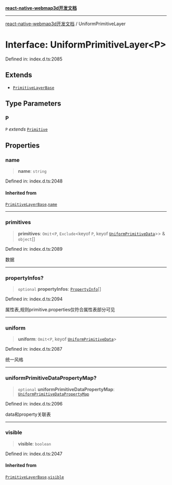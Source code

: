 [**react-native-webmap3d开发文档**](../README.md)

***

[react-native-webmap3d开发文档](../globals.md) / UniformPrimitiveLayer

# Interface: UniformPrimitiveLayer\<P\>

Defined in: index.d.ts:2085

## Extends

- [`PrimitiveLayerBase`](PrimitiveLayerBase.md)

## Type Parameters

### P

`P` *extends* [`Primitive`](../type-aliases/Primitive.md)

## Properties

### name

> **name**: `string`

Defined in: index.d.ts:2048

#### Inherited from

[`PrimitiveLayerBase`](PrimitiveLayerBase.md).[`name`](PrimitiveLayerBase.md#name)

***

### primitives

> **primitives**: `Omit`\<`P`, `Exclude`\<keyof `P`, keyof [`UniformPrimitiveData`](UniformPrimitiveData.md)\>\> & `object`[]

Defined in: index.d.ts:2089

数据

***

### propertyInfos?

> `optional` **propertyInfos**: [`PropertyInfo`](PropertyInfo.md)[]

Defined in: index.d.ts:2094

属性表,规则primitive.properties仅符合属性表部分可见

***

### uniform

> **uniform**: `Omit`\<`P`, keyof [`UniformPrimitiveData`](UniformPrimitiveData.md)\>

Defined in: index.d.ts:2087

统一风格

***

### uniformPrimitiveDataPropertyMap?

> `optional` **uniformPrimitiveDataPropertyMap**: [`UniformPrimitiveDataPropertyMap`](../type-aliases/UniformPrimitiveDataPropertyMap.md)

Defined in: index.d.ts:2096

data和property关联表

***

### visible

> **visible**: `boolean`

Defined in: index.d.ts:2047

#### Inherited from

[`PrimitiveLayerBase`](PrimitiveLayerBase.md).[`visible`](PrimitiveLayerBase.md#visible)

